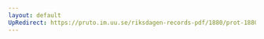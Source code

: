 ```yaml
---
layout: default
UpRedirect: https://pruto.im.uu.se/riksdagen-records-pdf/1880/prot-1880--fk--010/prot-1880--fk--010_042.pdf
---
```

